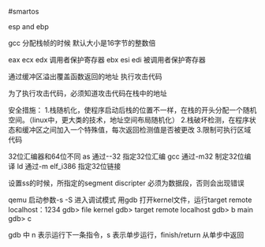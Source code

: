 #smartos

esp and ebp

gcc 分配栈帧的时候 默认大小是16字节的整数倍

eax ecx edx 调用者保护寄存器
ebx esi edi 被调用者保护寄存器

通过缓冲区溢出覆盖函数返回的地址  执行攻击代码

为了执行攻击代码，必须知道攻击代码在栈中的地址

安全措施：
    1.栈随机化，使程序启动后栈的位置不一样，在栈的开头分配一个随机空间。（linux中，更大类的技术，地址空间布局随机化）
    2.栈破坏检测，在程序状态和缓冲区之间加入一个特殊值，每次返回检测值是否被更改
    3.限制可执行区域代码

32位汇编器和64位不同
	as 通过--32 指定32位汇编
	gcc 通过-m32 制定32位编译
	ld  通过-m elf_i386 指定32位链接

设置ss的时候，所指定的segment discripter 必须为数据段，否则会出现错误

qemu 启动参数-s -S 进入调试模式
用gdb 打开kernel文件，运行target remote localhost：1234
gdb> file kernel
gdb> target remote localhost
gdb> b main
gdb> c

gdb 中 n 表示运行下一条指令，s 表示单步运行，finish/return 从单步中返回






